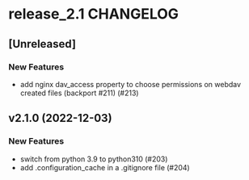 # release_2.1 CHANGELOG

## [Unreleased]

### New Features

- add nginx dav_access property to choose permissions on webdav created files (backport #211) (#213)

## v2.1.0 (2022-12-03)

### New Features

- switch from python 3.9 to python310 (#203)
- add .configuration_cache in a .gitignore file (#204)


